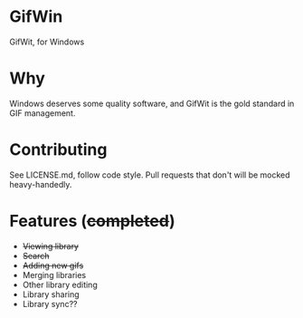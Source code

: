# GifWin

GifWit, for Windows

# Why

Windows deserves some quality software, and GifWit is the gold standard in GIF management.

# Contributing

See LICENSE.md, follow code style. Pull requests that don't will be mocked heavy-handedly.

# Features (~~completed~~)

* ~~Viewing library~~
* ~~Search~~
* ~~Adding new gifs~~
* Merging libraries
* Other library editing
* Library sharing
* Library sync??
